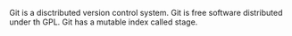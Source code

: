 Git is a disctributed version control system.
Git is free software distributed under th GPL.
Git has a mutable index called stage.